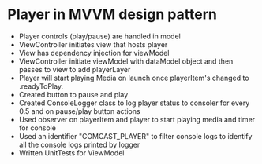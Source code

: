 # Player in MVVM design pattern
-  Player controls (play/pause) are handled in model
-  ViewController initiates view that hosts player
-  View has dependency injection for viewModel
-  ViewController initiate viewModel with dataModel object and then passes to view to add playerLayer
-  Player will start playing Media on launch once playerItem's changed to .readyToPlay.
-  Created button to pause and play
-  Created ConsoleLogger class to log player status to consoler for every 0.5 and on pause/play button actions
-  Used observer on playerItem and player to start playing media and timer for console
-  Used an identifier "COMCAST_PLAYER" to filter console logs to identify all the console logs printed by logger
-  Written UnitTests for ViewModel


